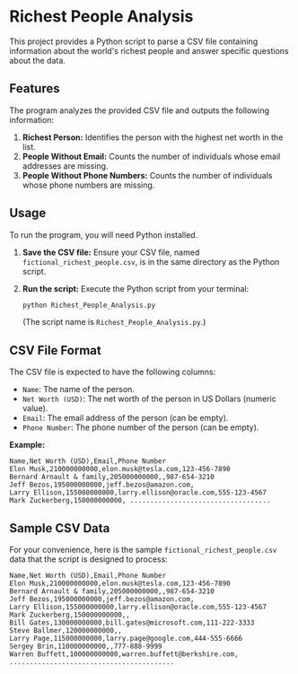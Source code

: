 # Richest People Analysis

This project provides a Python script to parse a CSV file containing information about the world's richest people and answer specific questions about the data.

## Features

The program analyzes the provided CSV file and outputs the following information:

1.  **Richest Person:** Identifies the person with the highest net worth in the list.
2.  **People Without Email:** Counts the number of individuals whose email addresses are missing.
3.  **People Without Phone Numbers:** Counts the number of individuals whose phone numbers are missing.

## Usage

To run the program, you will need Python installed.

1.  **Save the CSV file:** Ensure your CSV file, named `fictional_richest_people.csv`, is in the same directory as the Python script.
2.  **Run the script:** Execute the Python script from your terminal:

    ```bash
    python Richest_People_Analysis.py
    ```

    (The script name is `Richest_People_Analysis.py`.)

## CSV File Format

The CSV file is expected to have the following columns:

* `Name`: The name of the person.
* `Net Worth (USD)`: The net worth of the person in US Dollars (numeric value).
* `Email`: The email address of the person (can be empty).
* `Phone Number`: The phone number of the person (can be empty).

**Example:**

```csv
Name,Net Worth (USD),Email,Phone Number
Elon Musk,210000000000,elon.musk@tesla.com,123-456-7890
Bernard Arnault & family,205000000000,,987-654-3210
Jeff Bezos,195000000000,jeff.bezos@amazon.com,
Larry Ellison,155000000000,larry.ellison@oracle.com,555-123-4567
Mark Zuckerberg,150000000000, ...................................
```

## Sample CSV Data

For your convenience, here is the sample `fictional_richest_people.csv` data that the script is designed to process:

```csv
Name,Net Worth (USD),Email,Phone Number
Elon Musk,210000000000,elon.musk@tesla.com,123-456-7890
Bernard Arnault & family,205000000000,,987-654-3210
Jeff Bezos,195000000000,jeff.bezos@amazon.com,
Larry Ellison,155000000000,larry.ellison@oracle.com,555-123-4567
Mark Zuckerberg,150000000000,,
Bill Gates,130000000000,bill.gates@microsoft.com,111-222-3333
Steve Ballmer,120000000000,,
Larry Page,115000000000,larry.page@google.com,444-555-6666
Sergey Brin,110000000000,,777-888-9999
Warren Buffett,100000000000,warren.buffett@berkshire.com, .........................................
